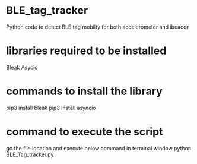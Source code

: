 # BLE_tag_tracker
Python code to detect BLE tag mobilty for both accelerometer and ibeacon

# libraries required to be installed 

Bleak
Asycio

# commands to install the library
pip3 install bleak
pip3 install asyncio

# command to execute the script
go the file location and execute below command in terminal window
python BLE_Tag_tracker.py




